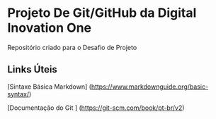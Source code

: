 # Projeto De Git/GitHub da Digital Inovation One
Repositório criado para o Desafio de Projeto

## Links Úteis
[Sintaxe Básica Markdown] (https://www.markdownguide.org/basic-syntax/)

[Documentação do Git ]  (https://git-scm.com/book/pt-br/v2)